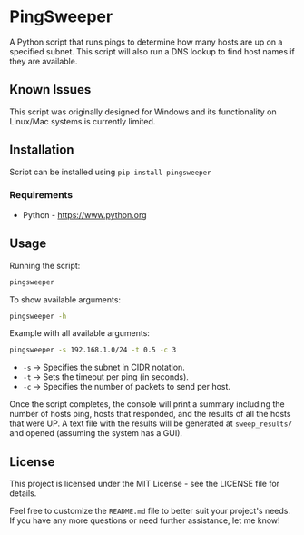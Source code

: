 # PingSweeper

A Python script that runs pings to determine how many hosts are up on a specified subnet. This script will also run a DNS lookup to find host names if they are available.

## Known Issues

This script was originally designed for Windows and its functionality on Linux/Mac systems is currently limited.

## Installation

Script can be installed using `pip install pingsweeper`

### Requirements

- Python - https://www.python.org

## Usage

Running the script:
```sh
pingsweeper
```
To show available arguments:
```sh
pingsweeper -h
```
Example with all available arguments:
```sh
pingsweeper -s 192.168.1.0/24 -t 0.5 -c 3
```
 - `-s` → Specifies the subnet in CIDR notation.
 - `-t` → Sets the timeout per ping (in seconds).
 - `-c` → Specifies the number of packets to send per host.

Once the script completes, the console will print a summary including the number of hosts ping, hosts that responded, and the results of all the hosts that were UP. A text file with the results will be generated at `sweep_results/` and opened (assuming the system has a GUI).

## License

This project is licensed under the MIT License - see the LICENSE file for details.

Feel free to customize the `README.md` file to better suit your project's needs. If you have any more questions or need further assistance, let me know!